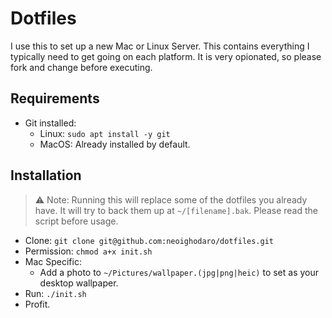 # Dotfiles
I use this to set up a new Mac or Linux Server. This contains everything I typically need to get going on each platform. It is very opionated, so please fork and change before executing.

## Requirements
- Git installed:
    - Linux: `sudo apt install -y git`
    - MacOS: Already installed by default.

## Installation
> ⚠️ Note: Running this will replace some of the dotfiles you already have. It will try to back them up at `~/[filename].bak`. Please read the script before usage.

* Clone: `git clone git@github.com:neoighodaro/dotfiles.git`
* Permission: `chmod a+x init.sh`
* Mac Specific:
    - Add a photo to `~/Pictures/wallpaper.(jpg|png|heic)` to set as your desktop wallpaper.
* Run: `./init.sh`
* Profit.
